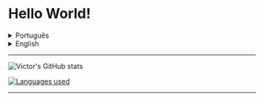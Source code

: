 # <h1 align="left">Hello World!</h1>

<details>

- - - -

<summary>Português</summary>

**Estudante de Desenvolvimento Web Full-Stack na [Trybe](https://github.com/tryber)**
  
- - - -
  
## **Contato**
   * Email: victoryuritc@yahoo.com
   * LinkedIn: [Victor Yuri Tavares de Camargo](https://www.linkedin.com/in/victor-yuri-tavares-de-camargo/)
  
- - - -

## **Hard skills**
   * Front-end
      * Gerenciamento de estado de inputs:
         * HTML, JavaScript, React.js (Class components and Functional Components) & Redux
      * Styles:
         * CSS & Tailwind
      * Testes:
         * Jest & React Testing Library
      * Metodologias ágeis:
         * Scrum & Kanban
   * Back-end
      * Banco de dados relacionais:
         * MySQL
      * Outros:
         * Docker
   * Desenvolvimento de jogos
      * Language:
         * Lua
      * Engines/frameworks:
         * Love2D
- - - -

## **Soft skills**
   * Criatividade
   * Liderança
   * Comunicação

- - - -
  
## **Informações pessoais**
  
* Origem: Curitiba, Paraná, Brasil
* Estudante desde 21/03/2022
* Hobbies:
   * Escutar variados gêneros musicais, desde Frank Sinatra :tophat: a Pharrell Williams :smile:, de Hans Zimmer :hourglass: a Paolo Nutini :scotland:
   * Desenvolver jogos de aventura, plataforma e construção de cidades em 2D
   * Aprender sobre aspectos culturais de diferentes países, lugares e povos

</details>

<details>
<summary>English</summary>
  
- - - -

**Full-stack Web Development student at [Trybe](https://github.com/tryber)**
  
- - - -
  
## **Contact**
   * Email: victoryuritc@yahoo.com
   * LinkedIn: [Victor Yuri Tavares de Camargo]()

- - - -
  
## **Hard skills**

   * Front-end
      * Input state management:
         * HTML, JavaScript, React.js (Class components and Functional Components) & Redux
      * Styles:
         * CSS & Tailwind
      * Tests:
         * Jest & React Testing Library
      * Agile methodologies:
         * Scrum & Kanban
   * Back-end
      * Relational database:
         * MySQL
      * Others:
         * Docker
   * Game development
      * Language:
         * Lua
      * Engines/frameworks:
         * Love2D
- - - -
  
## **Soft skills**
   * Criativity
   * Leadership
   * Communication
  
- - - -
  
## **Personal info**

* Origin: Curitiba, Paraná, Brasil
* Student since 03/21/2022
* Hobbies:
   * Listening diversified music genres, from Frank Sinatra :tophat: to Pharrell Williams :smile:, from Hans Zimmer :hourglass: to Paolo Nutini :scotland:
   * Developing 2D adventure, platform and city-building games
   * Learning about cultural aspects from different countries, places and people
</details>

- - - -

![Victor's GitHub stats](https://github-readme-stats.vercel.app/api?username=VictorYuriTC&show_icons=true&theme=tokyonight)

[![Languages used](https://github-readme-stats.vercel.app/api/top-langs/?username=VictorYuriTC&langs_count=8)](https://github.com/anuraghazra/github-readme-stats)

- - - -

<!--
**VictorYuriTC/VictorYuriTC** is a ✨ _special_ ✨ repository because its `README.md` (this file) appears on your GitHub profile.

Here are some ideas to get you started:

- 🔭 I’m currently working on ...
- 🌱 I’m currently learning ...
- 👯 I’m looking to collaborate on ...
- 🤔 I’m looking for help with ...
- 💬 Ask me about ...
- 📫 How to reach me: ...
- 😄 Pronouns: ...
- ⚡ Fun fact: ...
-->
